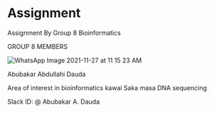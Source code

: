 # Assignment
Assignment By Group 8 Bioinformatics

GROUP 8 MEMBERS


![WhatsApp Image 2021-11-27 at 11 15 23 AM](https://user-images.githubusercontent.com/94997950/143725492-ff3c467a-53eb-401e-8c85-cf86d904431c.jpeg)


Abubakar Abdullahi Dauda


Area of interest in bioinformatics kawai Saka masa DNA sequencing



Slack ID: @ Abubakar A. Dauda

